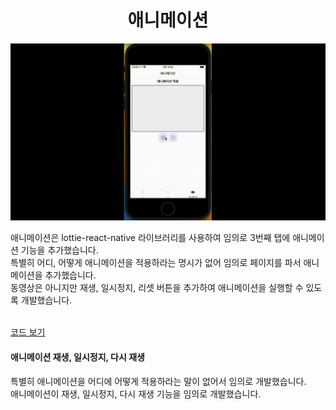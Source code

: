 <h1 align='center'>애니메이션</h1>
<img src='../assets/video/animation.gif'/>

애니메이션은 lottie-react-native 라이브러리를 사용하여 임의로 3번째 탭에 애니메이션 기능을 추가했습니다.<br/>
특별히 어디, 어떻게 애니메이션을 적용하라는 명시가 없어 임의로 페이지를 파서 애니메이션을 추가했습니다.<br/>
동영상은 아니지만 재생, 일시정지, 리셋 버튼을 추가하여 애니메이션을 실행할 수 있도록 개발했습니다.<br/><br/>

[코드 보기](../pages/action/index.tsx)

#### 애니메이션 재생, 일시정지, 다시 재생
특별히 애니메이션을 어디에 어떻게 적용하라는 말이 없어서 임의로 개발했습니다.<br/>
애니메이션이 재생, 일시정지, 다시 재생 기능을 임의로 개발했습니다.